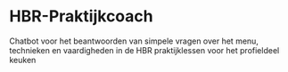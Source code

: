 # HBR-Praktijkcoach
Chatbot voor het beantwoorden van simpele vragen over het menu, technieken en vaardigheden in de HBR praktijklessen voor het profieldeel keuken
